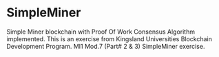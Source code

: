 # SimpleMiner
Simple Miner blockchain with Proof Of Work Consensus Algorithm implemented. 
This is an exercise from Kingsland Universities Blockchain Development Program. MI1 Mod.7 (Part# 2 & 3)
SimpleMiner exercise.
